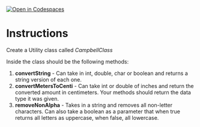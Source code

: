 [![Open in Codespaces](https://classroom.github.com/assets/launch-codespace-2972f46106e565e64193e422d61a12cf1da4916b45550586e14ef0a7c637dd04.svg)](https://classroom.github.com/open-in-codespaces?assignment_repo_id=19414592)
# Instructions  

Create a Utility class called _CampbellClass_

Inside the class should be the following methods:

 1. **convertString** - Can take in int, double, char or boolean and returns a string version of each one.</br>  
 2. **convertMetersToCenti** - Can take int or double of inches and return the converted amount in centimeters. Your methods should return the data type it was given.</br>    
 3. **removeNonAlpha** - Takes in a string and removes all non-letter characters.  Can also take a boolean as a parameter that when true returns all letters as uppercase, when false, all lowercase.

